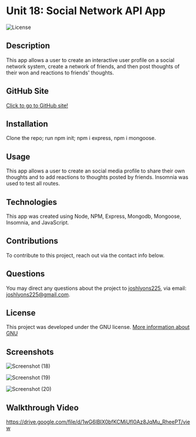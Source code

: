 # Unit 18: Social Network API App

![License](https://img.shields.io/badge/License-GNU-brightgreen)

## Description

This app allows a user to create an interactive user profile on a social network system, create a network of friends, and then post thoughts of their won and reactions to friends' thoughts.

## GitHub Site

[Click to go to GitHub site!](https://github.com/joshlyons225/mongo-splashdown)

## Installation

Clone the repo; run npm init; npm i express, npm i mongoose.

## Usage

This app allows a user to create an social media profile to share their own thoughts and to add reactions to thoughts posted by friends. Insomnia was used to test all routes.

## Technologies

This app was created using Node, NPM, Express, Mongodb, Mongoose, Insomnia, and JavaScript.

## Contributions

To contribute to this project, reach out via the contact info below.

## Questions

You may direct any questions about the project to [joshlyons225](https://github.com/joshlyons225), via email: [joshlyons225@gmail.com](mailto:joshlyons225@gmail.com).

## License

This project was developed under the GNU license.
[More information about GNU](https://opensource.org/licenses/GNU)

## Screenshots

![Screenshot (18)](https://user-images.githubusercontent.com/95392565/158502828-0087519f-5e61-4d6e-be8e-c457118a6c43.png)

![Screenshot (19)](https://user-images.githubusercontent.com/95392565/158502832-8a6f5dd7-760c-439f-87db-c6fc3f2b3954.png)

![Screenshot (20)](https://user-images.githubusercontent.com/95392565/158502839-c878ce79-2f91-4360-b51c-628a61a82f67.png)

## Walkthrough Video

https://drive.google.com/file/d/1wG6lBIX0bfKCMiUfI0Az8JqMu_RheePT/view
